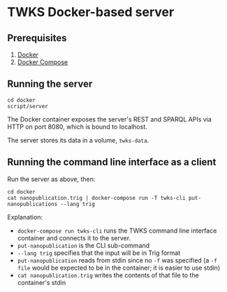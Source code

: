# TWKS Docker-based server

## Prerequisites

1. [Docker](https://docs.docker.com/v17.12/install/)
1. [Docker Compose](https://docs.docker.com/compose/install/)

## Running the server

    cd docker
    script/server

The Docker container exposes the server's REST and SPARQL APIs via HTTP on port 8080, which is bound to localhost.

The server stores its data in a volume, `twks-data`.

## Running the command line interface as a client

Run the server as above, then:

    cd docker
    cat nanopublication.trig | docker-compose run -T twks-cli put-nanopublications --lang trig

Explanation:
* `docker-compose run twks-cli` runs the TWKS command line interface container and connects it to the server.
* `put-nanopublication` is the CLI sub-command
* `--lang trig` specifies that the input will be in Trig format
* `put-nanopublication` reads from stdin since no `-f` was specified (a `-f file` would be expected to be in the container; it is easier to use stdin)
* `cat nanopublication.trig` writes the contents of that file to the container's stdin
